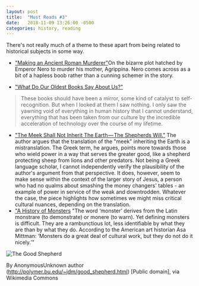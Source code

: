 ```yaml
---
layout: post
title:  "Must Reads #3"
date:   2018-11-09 13:26:00 -0500
categories: history, reading
---
```

There's not really much of a theme to these apart from being related to historical subjects in some way.
 
* ["Making an Ancient Roman Murderer"](https://www.laphamsquarterly.org/roundtable/making-ancient-roman-murderernd-trump-is-a-confederate-president)On the bizarre plot hatched by Emperor Nero to murder his mother, Agrippina.  Nero comes across as a bit of a hapless boob rather than a cunning schemer in the story.

* ["What Do Our Oldest Books Say About Us?"](https://newrepublic.com/article/152111/oldest-books-say-us)
>These books should have been a mirror, some kind of catalyst to self-recognition. But when I looked at them I saw nothing. I only saw the yawning void of everything in human history that I cannot understand, everything that has been taken from our culture by the incredible acceleration of technology over the course of my lifetime.
* ["The Meek Shall Not Inherit The Earth — The Shepherds Will."](https://medium.com/dialogue-and-discourse/the-meek-shall-not-inherit-the-earth-the-shepherds-will-54d355a7754a)  The author argues that the translation of the "meek" inheriting the Earth is a mistranslation.  The Greek term, he argues, points more towards those who wield power in a way that serves the greater good, like a shepherd protecting sheep from lions and other predators.  Not being a Greek language scholar, I cannot independently verify the plausibility of the author's argument from that perspective.  It does, however, seem to make sense within the context of the larger story of Jesus, a person who had no qualms about smashing the money changers' tables - an example of power in service of the weak and downtrodden. Whatever the case, the piece highlights how sometimes we might miss critical cultural nuances, depending on the translation.
* ["A History of Monsters](https://aeon.co/essays/there-be-monsters-from-cabinets-of-curiosity-to-demons-within) "The word ‘monster’ derives from the Latin monstrare (to demonstrate) or monere (to warn). Yet defining monsters is difficult. They are a rambunctious lot, less identifiable by what they are than by what they do. According to the American art historian Asa Mittman: ‘Monsters do a great deal of cultural work, but they do not do it nicely.’"

![The Good Shepherd](https://upload.wikimedia.org/wikipedia/commons/c/c2/Good_shepherd_icon.jpg) 

By AnonymousUnknown author (http://polymer.bu.edu/~jdm/good_shepherd.html) [Public domain], via Wikimedia Commons